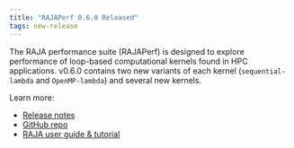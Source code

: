 ```yaml
---
title: "RAJAPerf 0.6.0 Released"
tags: new-release
---
```


The RAJA performance suite (RAJAPerf) is designed to explore performance of loop-based computational kernels found in HPC applications. v0.6.0 contains two new variants of each kernel (`sequential-lambda` and `OpenMP-lambda`) and several new kernels.

Learn more:
- [Release notes](https://github.com/LLNL/RAJAPerf/releases/tag/v0.6.0)
- [GitHub repo](https://github.com/LLNL/RAJAPerf)
- [RAJA user guide & tutorial](https://raja.readthedocs.io/en/master/)

